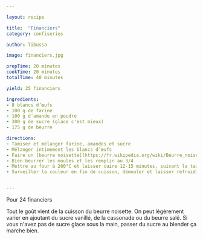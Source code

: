 ```yaml
---

layout: recipe

title:  "Financiers"
category: confiseries

author: libussa

image: financiers.jpg

prepTime: 20 minutes
cookTime: 20 minutes
totalTime: 40 minutes

yield: 25 financiers

ingredients:
- 8 blancs d’œufs
- 100 g de farine
- 100 g d'amande en poudre
- 300 g de sucre (glace c'est mieux)
- 175 g de beurre

directions:
- Tamiser et mélanger farine, amandes et sucre
- Mélanger intimement les blancs d’œufs
- Faire un [beurre noisette](https://fr.wikipedia.org/wiki/Beurre_noisette) et l'ajouter au reste
- Bien beurrer les moules et les remplir au 3/4
- Mettre au four à 200°C et laisser cuire 12-15 minutes, suivant la taille des moules
- Surveiller la couleur en fin de cuisson, démouler et laisser refroidir sur une grille


---
```


Pour 24 financiers

Tout le goût vient de la cuisson du beurre noisette. On peut légèrement varier en ajoutant du sucre vanillé, de la cassonade ou du beurre salé. Si vous n'avez pas de sucre glace sous la main, passer du sucre au blender ça marche bien.
